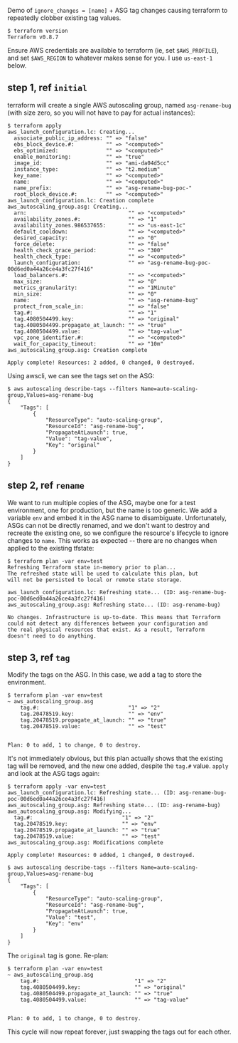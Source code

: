 Demo of `ignore_changes = [name]` + ASG tag changes causing terraform to
repeatedly clobber existing tag values.

```
$ terraform version
Terraform v0.8.7
```

Ensure AWS credentials are available to terraform (ie, set `$AWS_PROFILE`),
and set `$AWS_REGION` to whatever makes sense for you. I use `us-east-1`
below.

## step 1, ref `initial`

terraform will create a single AWS autoscaling group, named `asg-rename-bug`
(with size zero, so you will not have to pay for actual instances):

```
$ terraform apply
aws_launch_configuration.lc: Creating...
  associate_public_ip_address: "" => "false"
  ebs_block_device.#:          "" => "<computed>"
  ebs_optimized:               "" => "<computed>"
  enable_monitoring:           "" => "true"
  image_id:                    "" => "ami-da04d5cc"
  instance_type:               "" => "t2.medium"
  key_name:                    "" => "<computed>"
  name:                        "" => "<computed>"
  name_prefix:                 "" => "asg-rename-bug-poc-"
  root_block_device.#:         "" => "<computed>"
aws_launch_configuration.lc: Creation complete
aws_autoscaling_group.asg: Creating...
  arn:                                "" => "<computed>"
  availability_zones.#:               "" => "1"
  availability_zones.986537655:       "" => "us-east-1c"
  default_cooldown:                   "" => "<computed>"
  desired_capacity:                   "" => "0"
  force_delete:                       "" => "false"
  health_check_grace_period:          "" => "300"
  health_check_type:                  "" => "<computed>"
  launch_configuration:               "" => "asg-rename-bug-poc-00d6ed0a44a26ce4a3fc27f416"
  load_balancers.#:                   "" => "<computed>"
  max_size:                           "" => "0"
  metrics_granularity:                "" => "1Minute"
  min_size:                           "" => "0"
  name:                               "" => "asg-rename-bug"
  protect_from_scale_in:              "" => "false"
  tag.#:                              "" => "1"
  tag.4080504499.key:                 "" => "original"
  tag.4080504499.propagate_at_launch: "" => "true"
  tag.4080504499.value:               "" => "tag-value"
  vpc_zone_identifier.#:              "" => "<computed>"
  wait_for_capacity_timeout:          "" => "10m"
aws_autoscaling_group.asg: Creation complete

Apply complete! Resources: 2 added, 0 changed, 0 destroyed.
```

Using awscli, we can see the tags set on the ASG:

```
$ aws autoscaling describe-tags --filters Name=auto-scaling-group,Values=asg-rename-bug
{
    "Tags": [
        {
            "ResourceType": "auto-scaling-group",
            "ResourceId": "asg-rename-bug",
            "PropagateAtLaunch": true,
            "Value": "tag-value",
            "Key": "original"
        }
    ]
}
```

## step 2, ref `rename`

We want to run multiple copies of the ASG, maybe one for a test environment, one
for production, but the name is too generic. We add a variable `env` and embed it
in the ASG name to disambiguate. Unfortunately, ASGs can not be directly renamed,
and we don't want to destroy and recreate the existing one, so we configure the
resource's lifecycle to ignore changes to `name`. This works as expected -- there
are no changes when applied to the existing tfstate:

```
$ terraform plan -var env=test
Refreshing Terraform state in-memory prior to plan...
The refreshed state will be used to calculate this plan, but
will not be persisted to local or remote state storage.

aws_launch_configuration.lc: Refreshing state... (ID: asg-rename-bug-poc-00d6ed0a44a26ce4a3fc27f416)
aws_autoscaling_group.asg: Refreshing state... (ID: asg-rename-bug)

No changes. Infrastructure is up-to-date. This means that Terraform
could not detect any differences between your configuration and
the real physical resources that exist. As a result, Terraform
doesn't need to do anything.
```

## step 3, ref `tag`

Modify the tags on the ASG. In this case, we add a tag to store the environment.

```
$ terraform plan -var env=test
~ aws_autoscaling_group.asg
    tag.#:                            "1" => "2"
    tag.20478519.key:                 "" => "env"
    tag.20478519.propagate_at_launch: "" => "true"
    tag.20478519.value:               "" => "test"


Plan: 0 to add, 1 to change, 0 to destroy.
```

It's not immediately obvious, but this plan actually shows that the existing
tag will be removed, and the new one added, despite the `tag.#` value.
`apply` and look at the ASG tags again:

```
$ terraform apply -var env=test
aws_launch_configuration.lc: Refreshing state... (ID: asg-rename-bug-poc-00d6ed0a44a26ce4a3fc27f416)
aws_autoscaling_group.asg: Refreshing state... (ID: asg-rename-bug)
aws_autoscaling_group.asg: Modifying...
  tag.#:                            "1" => "2"
  tag.20478519.key:                 "" => "env"
  tag.20478519.propagate_at_launch: "" => "true"
  tag.20478519.value:               "" => "test"
aws_autoscaling_group.asg: Modifications complete

Apply complete! Resources: 0 added, 1 changed, 0 destroyed.

$ aws autoscaling describe-tags --filters Name=auto-scaling-group,Values=asg-rename-bug
{
    "Tags": [
        {
            "ResourceType": "auto-scaling-group",
            "ResourceId": "asg-rename-bug",
            "PropagateAtLaunch": true,
            "Value": "test",
            "Key": "env"
        }
    ]
}
```

The `original` tag is gone. Re-plan:

```
$ terraform plan -var env=test
~ aws_autoscaling_group.asg
    tag.#:                              "1" => "2"
    tag.4080504499.key:                 "" => "original"
    tag.4080504499.propagate_at_launch: "" => "true"
    tag.4080504499.value:               "" => "tag-value"


Plan: 0 to add, 1 to change, 0 to destroy.
```

This cycle will now repeat forever, just swapping the tags out for each other.
